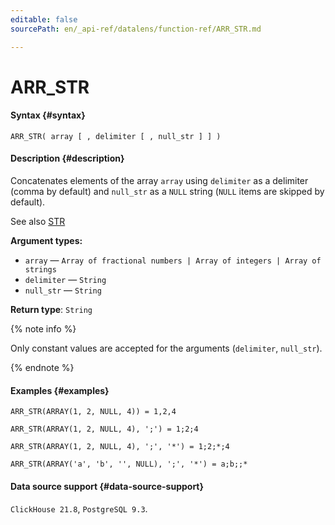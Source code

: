 ```yaml
---
editable: false
sourcePath: en/_api-ref/datalens/function-ref/ARR_STR.md

---
```


# ARR_STR



#### Syntax {#syntax}


```
ARR_STR( array [ , delimiter [ , null_str ] ] )
```

#### Description {#description}
Concatenates elements of the array `array` using `delimiter` as a delimiter (comma by default) and `null_str` as a `NULL` string (`NULL` items are skipped by default).

See also [STR](STR.md)

**Argument types:**
- `array` — `Array of fractional numbers | Array of integers | Array of strings`
- `delimiter` — `String`
- `null_str` — `String`


**Return type**: `String`

{% note info %}

Only constant values are accepted for the arguments (`delimiter`, `null_str`).

{% endnote %}


#### Examples {#examples}

```
ARR_STR(ARRAY(1, 2, NULL, 4)) = 1,2,4
```

```
ARR_STR(ARRAY(1, 2, NULL, 4), ';') = 1;2;4
```

```
ARR_STR(ARRAY(1, 2, NULL, 4), ';', '*') = 1;2;*;4
```

```
ARR_STR(ARRAY('a', 'b', '', NULL), ';', '*') = a;b;;*
```


#### Data source support {#data-source-support}

`ClickHouse 21.8`, `PostgreSQL 9.3`.
